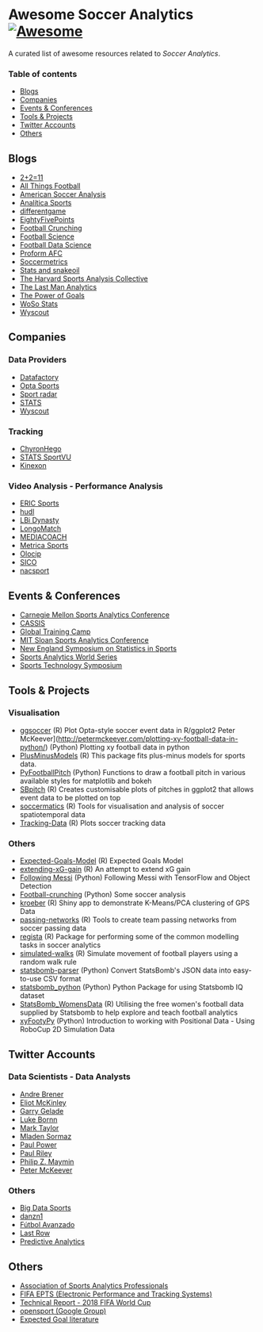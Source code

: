 # Awesome Soccer Analytics [![Awesome](https://awesome.re/badge.svg)](https://awesome.re)

A curated list of awesome resources related to *Soccer Analytics*.

### Table of contents

* [Blogs](#blogs)
* [Companies](#companies)
* [Events & Conferences](#events--conferences)
* [Tools & Projects](#tools-projects)
* [Twitter Accounts](#twitter-accounts)
* [Others](#others)


## Blogs
* [2+2=11](https://2plus2equals11.com/)
* [All Things Football](https://allthingsfootballonline.blogspot.com/)
* [American Soccer Analysis](https://www.americansocceranalysis.com/)
* [Analítica Sports](http://www.analiticasports.com)
* [differentgame](https://differentgame.wordpress.com/)
* [EightyFivePoints](http://eightyfivepoints.blogspot.com/)
* [Football Crunching](https://medium.com/football-crunching)
* [Football Science](https://www.footballscience.net/)
* [Football Data Science](http://business-analytic.co.uk/blog/home-page/)
* [Proform AFC](https://proformanalytics.wordpress.com/)
* [Soccermetrics](http://www.soccermetrics.net/blog)
* [Stats and snakeoil](http://www.statsandsnakeoil.com/)
* [The Harvard Sports Analysis Collective](http://harvardsportsanalysis.org/topics/soccer/)
* [The Last Man Analytics](https://thelastmananalytics.home.blog/)
* [The Power of Goals](https://thepowerofgoals.blogspot.com/)
* [WoSo Stats](https://wosostats.wordpress.com/)
* [Wyscout](https://blog.wyscout.com/)

## Companies
### Data Providers
* [Datafactory](http://www.datafactory.la/)
* [Opta Sports](https://www.optasports.com/)
* [Sport radar](https://www.sportradar.com/)
* [STATS](https://www.stats.com/data-science/)
* [Wyscout](https://wyscout.com/es/)

### Tracking
* [ChyronHego](https://chyronhego.com/)
* [STATS SportVU](https://www.stats.com/sportvu-football/)
* [Kinexon](https://kinexon-sports.com/)


### Video Analysis - Performance Analysis
* [ERIC Sports](http://www.ericsports.net/)
* [hudl](https://www.hudl.com/)
* [LBi Dynasty](http://www.lbidynasty.com/)
* [LongoMatch](https://longomatch.com/es/)
* [MEDIACOACH](https://portal.mediacoach.es/)
* [Metrica Sports](https://metrica-sports.com/)
* [Olocip](http://www.olocip.com/)
* [SICO](https://www.sicostats.com/)
* [nacsport](https://nacsport.com/)


## Events & Conferences
* [Carnegie Mellon Sports Analytics Conference](http://www.cmusportsanalytics.com/conference2018.html)
* [CASSIS](http://cascadiasports.com/)
* [Global Training Camp](http://gtc.analyticsinsport.com/)
* [MIT Sloan Sports Analytics Conference](http://www.sloansportsconference.com/)
* [New England Symposium on Statistics in Sports](http://www.nessis.org/)
* [Sports Analytics World Series](https://www.analyticsinsport.com/)
* [Sports Technology Symposium](https://www.fcbarcelona.com/club/sports-technology-symposium)

## Tools & Projects
### Visualisation
* [ggsoccer](https://github.com/Torvaney/ggsoccer) (R) Plot Opta-style soccer event data in R/ggplot2
Peter McKeever](http://petermckeever.com/plotting-xy-football-data-in-python/) (Python) Plotting xy football data in python
* [PlusMinusModels](https://github.com/tpospisi/PlusMinusModels) (R) This package fits plus-minus models for sports data.
* [PyFootballPitch](https://github.com/znstrider/PyFootballPitch) (Python) Functions to draw a football pitch in various available styles for matplotlib and bokeh
* [SBpitch](https://github.com/FCrSTATS/SBpitch) (R) Creates customisable plots of pitches in ggplot2 that allows event data to be plotted on top
* [soccermatics](https://github.com/JoGall/soccermatics) (R) Tools for visualisation and analysis of soccer spatiotemporal data
* [Tracking-Data](https://github.com/KubaMichalczyk/Tracking-Data) (R) Plots soccer tracking data

### Others
* [Expected-Goals-Model](https://github.com/KubaMichalczyk/Expected-Goals-Model) (R) Expected Goals Model
* [extending-xG-gain](https://github.com/KubaMichalczyk/extending-xG-gain) (R) An attempt to extend xG gain
* [Following Messi](https://becominghuman.ai/following-messi-with-tensorflow-and-object-detection-20ba6d75667) (Python) Following Messi with TensorFlow and Object Detection
* [Football-crunching](https://github.com/rjtavares/football-crunching) (Python) Some soccer analysis
* [kroeber](https://github.com/wal/kroeber) (R) Shiny app to demonstrate K-Means/PCA clustering of GPS Data
* [passing-networks](https://github.com/JoGall/passing-networks) (R) Tools to create team passing networks from soccer passing data
* [regista](https://github.com/Torvaney/regista) (R) Package for performing some of the common modelling tasks in soccer analytics
* [simulated-walks](https://github.com/JoGall/simulated-walks) (R) Simulate movement of football players using a random walk rule
* [statsbomb-parser](https://github.com/imrankhan17/statsbomb-parser) (Python) Convert StatsBomb's JSON data into easy-to-use CSV format
* [statsbomb\_python](https://github.com/petermckeever/statsbomb_python) (Python) Python Package for using Statsbomb IQ dataset
* [StatsBomb\_WomensData](https://github.com/FCrSTATS/StatsBomb_WomensData) (R) Utilising the free women's football data supplied by Statsbomb to help explore and teach football analytics
* [xyFootyPy](https://github.com/znstrider/xyFootyPy) (Python) Introduction to working with Positional Data - Using RoboCup 2D Simulation Data



## Twitter Accounts
### Data Scientists - Data Analysts
* [Andre Brener](https://twitter.com/andre_brener)
* [Eliot McKinley](https://twitter.com/etmckinley)
* [Garry Gelade](https://twitter.com/GarryGelade)
* [Luke Bornn](https://twitter.com/LukeBornn)
* [Mark Taylor](https://twitter.com/MarkTaylor0)
* [Mladen Sormaz](https://twitter.com/Mladen_Sormaz)
* [Paul Power](https://twitter.com/counterattack9)
* [Paul Riley](https://twitter.com/footballfactman)
* [Philip Z. Maymin](https://twitter.com/pmaymin)
* [Peter McKeever](https://twitter.com/petermckeever)

### Others
* [Big Data Sports](https://twitter.com/bigdatasport)
* [danzn1](https://twitter.com/danzn1)
* [Fútbol Avanzado](https://twitter.com/FutbolAvanzado)
* [Last Row](https://twitter.com/lastrowview)
* [Predictive Analytics](https://twitter.com/moneyballfutbol)

## Others
* [Association of Sports Analytics Professionals](https://www.sportsanalyticsprofessionals.com/)
* [FIFA EPTS (Electronic Performance and Tracking Systems)](https://football-technology.fifa.com/en/media-tiles/epts/)
* [Technical Report - 2018 FIFA World Cup](https://img.fifa.com/image/upload/evdvpfdkueqrdlbbrrus.pdf)
* [opensport (Google Group)](https://groups.google.com/forum/#!forum/opensport)
* [Expected Goal literature](https://docs.google.com/document/d/1OY0dxqXIBgncj0UDgb97zOtczC-b6JUknPFWgD77ng4/edit)